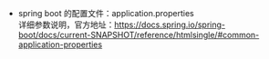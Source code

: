 * spring boot 的配置文件：application.properties   
详细参数说明，官方地址：https://docs.spring.io/spring-boot/docs/current-SNAPSHOT/reference/htmlsingle/#common-application-properties